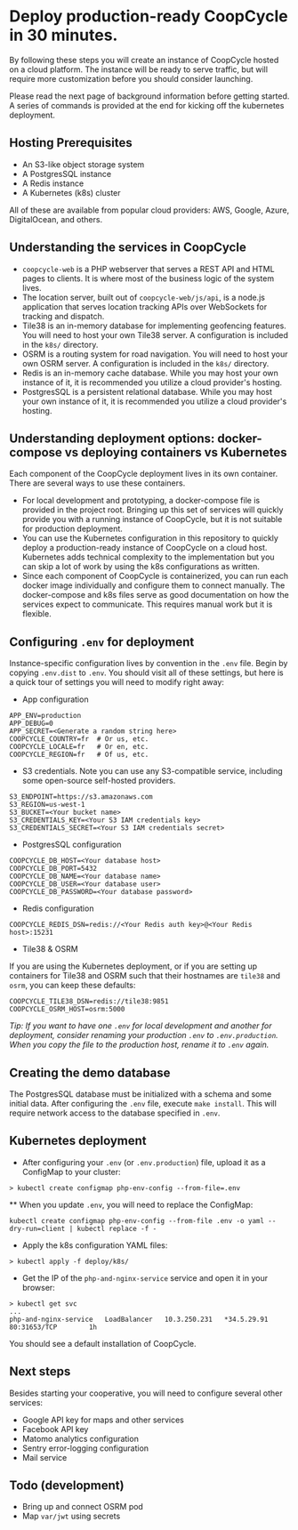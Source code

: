 # Deploy production-ready CoopCycle in 30 minutes.

By following these steps you will create an instance of CoopCycle hosted on a cloud platform. The instance will be ready to serve traffic, but will require more customization before you should consider launching.

Please read the next page of background information before getting started. A series of commands is provided at the end for kicking off the kubernetes deployment.


## Hosting Prerequisites
* An S3-like object storage system
* A PostgresSQL instance
* A Redis instance
* A Kubernetes (k8s) cluster

All of these are available from popular cloud providers: AWS, Google, Azure, DigitalOcean, and others.


## Understanding the services in CoopCycle
* `coopcycle-web` is a PHP webserver that serves a REST API and HTML pages to clients. It is where most of the business logic of the system lives.
* The location server, built out of `coopcycle-web/js/api`, is a node.js application that serves location tracking APIs over WebSockets for tracking and dispatch.
* Tile38 is an in-memory database for implementing geofencing features. You will need to host your own Tile38 server. A configuration is included in the `k8s/` directory.
* OSRM is a routing system for road navigation. You will need to host your own OSRM server. A configuration is included in the `k8s/` directory.
* Redis is an in-memory cache database. While you may host your own instance of it, it is recommended you utilize a cloud provider's hosting.
* PostgresSQL is a persistent relational database. While you may host your own instance of it, it is recommended you utilize a cloud provider's hosting.


## Understanding deployment options: docker-compose vs deploying containers vs Kubernetes
Each component of the CoopCycle deployment lives in its own container. There are several ways to use these containers.

* For local development and prototyping, a docker-compose file is provided in the project root. Bringing up this set of services will quickly provide you with a running instance of CoopCycle, but it is not suitable for production deployment.
* You can use the Kubernetes configuration in this repository to quickly deploy a production-ready instance of CoopCycle on a cloud host. Kubernetes adds technical complexity to the implementation but you can skip a lot of work by using the k8s configurations as written.
* Since each component of CoopCycle is containerized, you can run each docker image individually and configure them to connect manually. The docker-compose and k8s files serve as good documentation on how the services expect to communicate. This requires manual work but it is flexible.


## Configuring `.env` for deployment
Instance-specific configuration lives by convention in the `.env` file. Begin by copying `.env.dist` to `.env`. You should visit all of these settings, but here is a quick tour of settings you will need to modify right away:

* App configuration
```
APP_ENV=production
APP_DEBUG=0
APP_SECRET=<Generate a random string here>
COOPCYCLE_COUNTRY=fr  # Or us, etc.
COOPCYCLE_LOCALE=fr   # Or en, etc.
COOPCYCLE_REGION=fr   # Of us, etc.
```

* S3 credentials. Note you can use any S3-compatible service, including some open-source self-hosted providers.
```
S3_ENDPOINT=https://s3.amazonaws.com
S3_REGION=us-west-1
S3_BUCKET=<Your bucket name>
S3_CREDENTIALS_KEY=<Your S3 IAM credentials key>
S3_CREDENTIALS_SECRET=<Your S3 IAM credentials secret>
```

* PostgresSQL configuration
```
COOPCYCLE_DB_HOST=<Your database host>
COOPCYCLE_DB_PORT=5432
COOPCYCLE_DB_NAME=<Your database name>
COOPCYCLE_DB_USER=<Your database user>
COOPCYCLE_DB_PASSWORD=<Your database password>
```

* Redis configuration
```
COOPCYCLE_REDIS_DSN=redis://<Your Redis auth key>@<Your Redis host>:15231
```

* Tile38 & OSRM

If you are using the Kubernetes deployment, or if you are setting up containers for Tile38 and OSRM such that their hostnames are `tile38` and `osrm`, you can keep these defaults:
```
COOPCYCLE_TILE38_DSN=redis://tile38:9851
COOPCYCLE_OSRM_HOST=osrm:5000
```


_Tip: If you want to have one `.env` for local development and another for deployment, consider renaming your production `.env` to `.env.production`. When you copy the file to the production host, rename it to `.env` again._


## Creating the demo database
The PostgresSQL database must be initialized with a schema and some initial data. After configuring the `.env` file, execute `make install`. This will require network access to the database specified in `.env`.


## Kubernetes deployment
* After configuring your `.env` (or `.env.production`) file, upload it as a ConfigMap to your cluster:
```
> kubectl create configmap php-env-config --from-file=.env
```

** When you update `.env`, you will need to replace the ConfigMap:
```
kubectl create configmap php-env-config --from-file .env -o yaml --dry-run=client | kubectl replace -f -
```

* Apply the k8s configuration YAML files:
```
> kubectl apply -f deploy/k8s/
```

* Get the IP of the `php-and-nginx-service` service and open it in your browser:
```
> kubectl get svc
...
php-and-nginx-service   LoadBalancer   10.3.250.231   *34.5.29.91   80:31653/TCP        1h
```

You should see a default installation of CoopCycle.


## Next steps
Besides starting your cooperative, you will need to configure several other services:
* Google API key for maps and other services
* Facebook API key
* Matomo analytics configuration
* Sentry error-logging configuration
* Mail service


## Todo (development)
* Bring up and connect OSRM pod
* Map `var/jwt` using secrets
